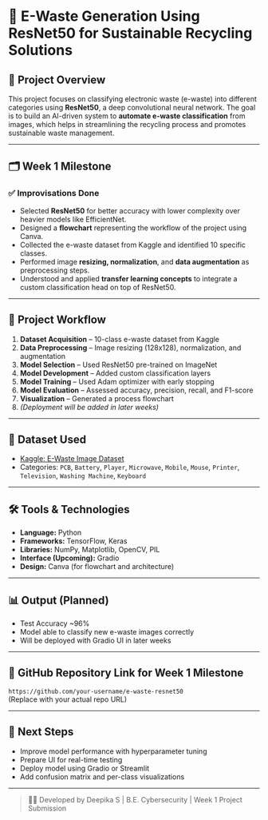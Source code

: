 # 🌱 E-Waste Generation Using ResNet50 for Sustainable Recycling Solutions

## 📌 Project Overview
This project focuses on classifying electronic waste (e-waste) into different categories using **ResNet50**, a deep convolutional neural network. The goal is to build an AI-driven system to **automate e-waste classification** from images, which helps in streamlining the recycling process and promotes sustainable waste management.

---

## 🗂️ Week 1 Milestone

### ✅ Improvisations Done
- Selected **ResNet50** for better accuracy with lower complexity over heavier models like EfficientNet.
- Designed a **flowchart** representing the workflow of the project using Canva.
- Collected the e-waste dataset from Kaggle and identified 10 specific classes.
- Performed image **resizing, normalization**, and **data augmentation** as preprocessing steps.
- Understood and applied **transfer learning concepts** to integrate a custom classification head on top of ResNet50.

---

## 🧠 Project Workflow

1. **Dataset Acquisition** – 10-class e-waste dataset from Kaggle  
2. **Data Preprocessing** – Image resizing (128x128), normalization, and augmentation  
3. **Model Selection** – Used ResNet50 pre-trained on ImageNet  
4. **Model Development** – Added custom classification layers  
5. **Model Training** – Used Adam optimizer with early stopping  
6. **Model Evaluation** – Assessed accuracy, precision, recall, and F1-score  
7. **Visualization** – Generated a process flowchart  
8. *(Deployment will be added in later weeks)*

---

## 🧾 Dataset Used
- [Kaggle: E-Waste Image Dataset](https://www.kaggle.com/datasets/akshat103/e-waste-image-dataset)  
- Categories: `PCB`, `Battery`, `Player`, `Microwave`, `Mobile`, `Mouse`, `Printer`, `Television`, `Washing Machine`, `Keyboard`

---

## 🛠️ Tools & Technologies

- **Language:** Python  
- **Frameworks:** TensorFlow, Keras  
- **Libraries:** NumPy, Matplotlib, OpenCV, PIL  
- **Interface (Upcoming):** Gradio  
- **Design:** Canva (for flowchart and architecture)

---

## 📊 Output (Planned)
- Test Accuracy ~96%
- Model able to classify new e-waste images correctly
- Will be deployed with Gradio UI in later weeks

---

## 🔗 GitHub Repository Link for Week 1 Milestone
`https://github.com/your-username/e-waste-resnet50`  
(Replace with your actual repo URL)

---

## 📌 Next Steps
- Improve model performance with hyperparameter tuning  
- Prepare UI for real-time testing  
- Deploy model using Gradio or Streamlit  
- Add confusion matrix and per-class visualizations

---

> 👩‍💻 Developed by Deepika S | B.E. Cybersecurity | Week 1 Project Submission
